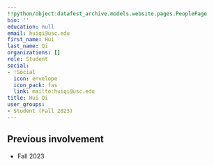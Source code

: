 ```yaml
---
!!python/object:datafest_archive.models.website.pages.PeoplePage
bio: ''
education: null
email: huiqi@usc.edu
first_name: Hui
last_name: Qi
organizations: []
role: Student
social:
- !Social
  icon: envelope
  icon_pack: fas
  link: mailto:huiqi@usc.edu
title: Hui Qi
user_groups:
- Student (Fall 2023)
---
```



## Previous involvement

* Fall 2023

